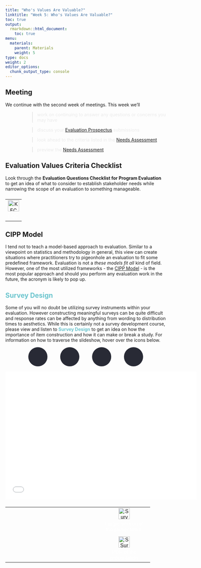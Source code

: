 ```yaml
---
title: "Who's Values Are Valuable?"
linktitle: "Week 5: Who's Values Are Valuable?"
toc: true
output:
  rmarkdown::html_document:
    toc: true
menu:
  materials:
    parent: Materials
    weight: 5
type: docs
weight: 2
editor_options: 
  chunk_output_type: console
---
```


<script src="/rmarkdown-libs/kePrint/kePrint.js"></script>
<link href="/rmarkdown-libs/lightable/lightable.css" rel="stylesheet" />
<script src="/rmarkdown-libs/kePrint/kePrint.js"></script>

<link href="/rmarkdown-libs/lightable/lightable.css" rel="stylesheet" />

<link rel="stylesheet" href="https://cdnjs.cloudflare.com/ajax/libs/font-awesome/5.15.4/css/all.min.css" />

<link href='https://fonts.googleapis.com/css?family=Roboto Condensed' rel='stylesheet'>

<style>
.hvr-sweep-to-left {
    display: inline-block;
    vertical-align: middle;
    -webkit-transform: perspective(1px) translateZ(0);
    transform: perspective(1px) translateZ(0);
    box-shadow: 0 0 1px rgba(0, 0, 0, 0);
    position: relative;
    -webkit-transition-property: color;
    transition-property: color;
    -webkit-transition-duration: 0.25s;
    transition-duration: 0.25s;
  }

.hvr-sweep-to-left:before {
  content: "";
  position: absolute;
  z-index: -1;
  top: 0px;
  left: 0px;
  right: 0px;
  bottom: 0px;
  border-radius: 5px;
  background: #9f54fb;
    -webkit-transform: scaleX(0);
  transform: scaleX(0);
  -webkit-transform-origin: 100% 50%;
  transform-origin: 100% 50%;
  -webkit-transition-property: transform;
  transition-property: transform;
  -webkit-transition-duration: 0.3s;
  transition-duration: 0.3s;
  -webkit-transition-timing-function: ease-out;
  transition-timing-function: ease-out;
}

.hvr-sweep-to-left:hover:before, 
.hvr-sweep-to-left:focus:before, 
.hvr-sweep-to-left:active:before {
  -webkit-transform: scaleX(1);
  transform: scaleX(1);
}

iframe {
  border: none;
}

td, th, tr, table {
    border: 0 !important;
    border-spacing:0 !important;
  }
  
.box{
    float:left;
    margin-right:10%;
}

.clear{
    clear:both;
}

.wrapper{
  display:inline-flex;
}.wrapper .icon{
  margin: 0 20px;
  cursor:pointer;
  display:flex;
  align-items:center;
  justify-content:center;
  flex-direction:column;
  position: relative;
  z-index:2;}.wrapper .icon span{
  position:relative;
  z-index:2;
  height: 60px;
  width: 60px;
  display:block;
  background: #282A35;
  box-shadow: 0px 0px 0px 0px rgba(0,0,0,0.1);
  border-radius:50%;
  text-align:center;
  transition: all 0.4s cubic-bezier(0.68, -0.55, 0.265, 1.55);
}.wrapper .icon span i{
  font-size:20px;
  line-height:60px;
}.wrapper .icon .tooltip{
  position:absolute;
  top:0px;
  background: #282A35;
  box-shadow: 0px 0px 0px 0px rgba(0,0,0,0.1);
  font-size: 20px;
  font-family: 'Roboto Condensed';
  padding: 10px 30px;
  border-radius: 25px;
  color:white;
  opacity:0;
  pointer-events: none;
  transition: all 0.4s cubic-bezier(0.68, -0.55, 0.265, 1.55);
}.wrapper .icon:hover .tooltip{
  opacity:1;
  pointer-events: auto;
  top:-91px;
}.wrapper .icon .tooltip:before{
  position:absolute;
  content:"";
  height:15px;
  width:15px;
  bottom:-8px;
  left:50%;
  transform: translateX(-50%) rotate(45deg);
}.wrapper .icon:hover span,
.wrapp .icon:hover .tooltip{
  text-shadow: 0px -1px 0px rgba(0,0,0,0.4);
}.wrapper .icon:hover span{
  color: #fff;
}.wrapper .leftright:hover span,
.wrapper .leftright:hover .tooltip,
.wrapper .leftright:hover .tooltip:before{
  background:#1b85b8;
}.wrapper .info:hover span,
.wrapper .info:hover .tooltip,
.wrapper .info:hover .tooltip:before{
  background:#559e83;
}.wrapper .github:hover span,
.wrapper .github:hover .tooltip,
.wrapper .github:hover .tooltip:before{
  background:#9e5570;
}.wrapper .youtube:hover span,
.wrapper .youtube:hover .tooltip,
.wrapper .youtube:hover .tooltip:before{
  background:#55959e;
}

i.fa.fa-save{
color:#ffffff;
}
</style>
<script>
$(document).ready(function(){
     $('[data-toggle="tooltip"]').tooltip();   
});
</script>

## Meeting

We continue with the second week of meetings. This week we’ll

<div style="padding-left: 60px;">

> <span style="color:#eaeaea">work on continuing to answer any questions or concerns you may have</span>

> <span style="color:#eaeaea">discuss your [Evaluation Prospectus](/deliverables/01-evaluation-prospectus/) submissions</span>

> <span style="color:#eaeaea">look ahead to the criteria listed in the [Needs Assessment](/deliverables/02-needs-assessment/)</span>

> <span style="color:#eaeaea">preview the [Needs Assessment](/deliverables/02-needs-assessment/)</span>

</div>

## Evaluation Values Criteria Checklist

Look through the **Evaluation Questions Checklist for Program Evaluation** to get an idea of what to consider to establish stakeholder needs while narrowing the scope of an evaluation to something manageable.

<center>
<table class="table" style="width: auto !important; margin-left: auto; margin-right: auto;">
<thead>
<tr>
<th style="text-align:center;">
</th>
</tr>
</thead>
<tbody>
<tr>
<td style="text-align:center;color: #ffffff !important;background-color: transparent !important;vertical-align: middle !important;">
<a href="/handouts/eqc4pe.pdf" target="blank"><img src="/logos/pdf-ico.png" alt="KEC" width="35"></a>
</td>
</tr>
<tr>
<td style="text-align:center;color: #ffffff !important;background-color: transparent !important;vertical-align: middle !important;">
EQC
</td>
</tr>
</tbody>
</table>
</center>

## CIPP Model

I tend not to teach a model-based approach to evaluation. Similar to a viewpoint on statistics and methodology in general, this view can create situations where practitioners try to pigeonhole an evaluation to fit some predefined framework. Evaluation is not a *these models fit all* kind of field. However, one of the most utilized frameworks - the [CIPP Model](https://poorvucenter.yale.edu/CIPP) - is the most popular approach and should you perform any evaluation work in the future, the acronym is likely to pop up.

## <span style="color:#6ac4cd;font-weight:bold">Survey Design</span>

Some of you will no doubt be utilizing survey instruments within your evaluation. However constructing meaningful surveys can be quite difficult and response rates can be affected by anything from wording to distribution times to aesthetics. While this is certainly not a survey development course, please view and listen to <span style="color:#6ac4cd;font-weight:bold">Survey Design</span> to get an idea on how the importance of item construction and how it can make or break a study. For information on how to traverse the slideshow, hover over the icons below.

<center>
<div class="wrapper">
    <div class="icon leftright">
      <div class="tooltip"><span style=width:200px;>Move back and forth using <kbd>←</kbd> and <kbd>→</kbd></span></div>
      <span><i class="fas fa-map-signs"></i></span></div>
    <div class="icon info">
      <div class="tooltip"><span style=width:200px;>Toggle fullscreen by pressing <kbd>F</kbd></span></div>
      <span><i class="fas fa-expand-alt"></i></span>
    </div><div class="icon github">
      <div class="tooltip"><span style=width:200px;>Press <kbd>O</kbd> for and overview of all slides</span></div>
      <span><i class="far fa-images"></i></span>
    </div><div class="icon youtube">
      <div class="tooltip"><span style=width:200px;>Discover more shortcuts by pressing <kbd>H</kbd></span></div>
      <span><i class="fas fa-info-circle"></i></span>
    </div>
</div>
</center>
<br>
<center>

<div class="box">

<iframe src="/slides/Survey Design/Survey%20Design.html" width="200%" height="400px" data-external="1">
</iframe>

</div>

<div class="box">

<table class=" lightable-paper" style="font-family: &quot;Arial Narrow&quot;, arial, helvetica, sans-serif; width: auto !important; margin-left: auto; margin-right: auto;">
<thead>
<tr>
<th style="text-align:center;">
</th>
</tr>
</thead>
<tbody>
<tr>
<td style="text-align:center;width: 25em; padding-left: 300px;color: #ffffff !important;background-color: transparent !important;vertical-align: middle !important;">
<a href="/slides/Survey%20Design/Survey%20Design.html" target="_blank"><img src="/logos/web-ico.png" alt="Survey Design Page" width="35"></a>
</td>
</tr>
<tr>
<td style="text-align:center;width: 25em; padding-left: 300px;color: #ffffff !important;background-color: transparent !important;vertical-align: middle !important;">
Larger version of the presentation
</td>
</tr>
<tr>
<td style="text-align:center;width: 25em; padding-left: 300px;color: #ffffff !important;background-color: transparent !important;vertical-align: middle !important;">
</td>
</tr>
<tr>
<td style="text-align:center;width: 25em; padding-left: 300px;color: #ffffff !important;background-color: transparent !important;vertical-align: middle !important;">
<a href="/slides/Survey%20Design/Survey%20Design.pdf" target="_blank"><img src="/logos/pdf-ico.png" alt="SSurvey Design PDF" width="35"></a>
</td>
</tr>
<tr>
<td style="text-align:center;width: 25em; padding-left: 300px;color: #ffffff !important;background-color: transparent !important;vertical-align: middle !important;">
PDF of the presentation
</td>
</tr>
</tbody>
</table>

</div>

<div class="clear">

</div>

</center>
